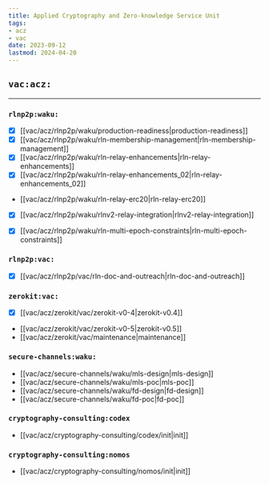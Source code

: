 ```yaml
---
title: Applied Cryptography and Zero-knowledge Service Unit
tags:
- acz
- vac
date: 2023-09-12
lastmod: 2024-04-20
---
```


## `vac:acz:`
---

### `rlnp2p:waku:`
* [x] [[vac/acz/rlnp2p/waku/production-readiness|production-readiness]]
* [x] [[vac/acz/rlnp2p/waku/rln-membership-management|rln-membership-management]]
* [x] [[vac/acz/rlnp2p/waku/rln-relay-enhancements|rln-relay-enhancements]]
* [x] [[vac/acz/rlnp2p/waku/rln-relay-enhancements_02|rln-relay-enhancements_02]]
* [[vac/acz/rlnp2p/waku/rln-relay-erc20|rln-relay-erc20]]
- [x] [[vac/acz/rlnp2p/waku/rlnv2-relay-integration|rlnv2-relay-integration]]
* [x] [[vac/acz/rlnp2p/waku/rln-multi-epoch-constraints|rln-multi-epoch-constraints]]

### `rlnp2p:vac:`
* [x] [[vac/acz/rlnp2p/vac/rln-doc-and-outreach|rln-doc-and-outreach]]

### `zerokit:vac:`
* [x] [[vac/acz/zerokit/vac/zerokit-v0-4|zerokit-v0.4]]
* [[vac/acz/zerokit/vac/zerokit-v0-5|zerokit-v0.5]]
* [[vac/acz/zerokit/vac/maintenance|maintenance]]

### `secure-channels:waku:`
* [[vac/acz/secure-channels/waku/mls-design|mls-design]]
* [[vac/acz/secure-channels/waku/mls-poc|mls-poc]]
* [[vac/acz/secure-channels/waku/fd-design|fd-design]]
* [[vac/acz/secure-channels/waku/fd-poc|fd-poc]]

### `cryptography-consulting:codex`
* [[vac/acz/cryptography-consulting/codex/init|init]]

### `cryptography-consulting:nomos`
* [[vac/acz/cryptography-consulting/nomos/init|init]]
